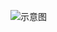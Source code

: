 ![示意图](http://upload-images.jianshu.io/upload_images/944365-1d60a874d844f41c.png?imageMogr2/auto-orient/strip%7CimageView2/2/w/1240)